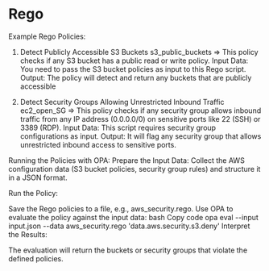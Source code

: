 # Rego
Example Rego Policies:
1. Detect Publicly Accessible S3 Buckets
s3_public_buckets => This policy checks if any S3 bucket has a public read or write policy.
Input Data: You need to pass the S3 bucket policies as input to this Rego script.
Output: The policy will detect and return any buckets that are publicly accessible

2. Detect Security Groups Allowing Unrestricted Inbound Traffic
ec2_open_SG => This policy checks if any security group allows inbound traffic from any IP address (0.0.0.0/0) on sensitive ports like 22 (SSH) or 3389 (RDP).
Input Data: This script requires security group configurations as input.
Output: It will flag any security group that allows unrestricted inbound access to sensitive ports.

Running the Policies with OPA:
Prepare the Input Data: Collect the AWS configuration data (S3 bucket policies, security group rules) and structure it in a JSON format.

Run the Policy:

Save the Rego policies to a file, e.g., aws_security.rego.
Use OPA to evaluate the policy against the input data:
bash
Copy code
opa eval --input input.json --data aws_security.rego 'data.aws.security.s3.deny'
Interpret the Results:

The evaluation will return the buckets or security groups that violate the defined policies.
